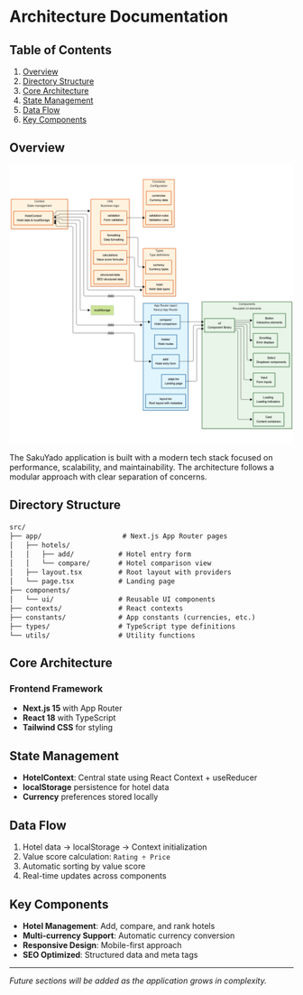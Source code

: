 # Architecture Documentation

## Table of Contents
1. [Overview](#overview)
2. [Directory Structure](#directory-structure)
3. [Core Architecture](#core-architecture)
4. [State Management](#state-management)
5. [Data Flow](#data-flow)
6. [Key Components](#key-components)

## Overview

![Source Architecture Diagram](./mermaid/src-architecture.png)

The SakuYado application is built with a modern tech stack focused on performance, scalability, and maintainability. The architecture follows a modular approach with clear separation of concerns.

## Directory Structure

```
src/
├── app/                    # Next.js App Router pages
│   ├── hotels/
│   │   ├── add/           # Hotel entry form
│   │   └── compare/       # Hotel comparison view
│   ├── layout.tsx         # Root layout with providers
│   └── page.tsx           # Landing page
├── components/
│   └── ui/                # Reusable UI components
├── contexts/              # React contexts
├── constants/             # App constants (currencies, etc.)
├── types/                 # TypeScript type definitions
└── utils/                 # Utility functions
```

## Core Architecture

### Frontend Framework

- **Next.js 15** with App Router
- **React 18** with TypeScript
- **Tailwind CSS** for styling

## State Management

- **HotelContext**: Central state using React Context + useReducer
- **localStorage** persistence for hotel data
- **Currency** preferences stored locally

## Data Flow

1. Hotel data → localStorage → Context initialization
2. Value score calculation: `Rating ÷ Price`
3. Automatic sorting by value score
4. Real-time updates across components

## Key Components

- **Hotel Management**: Add, compare, and rank hotels
- **Multi-currency Support**: Automatic currency conversion
- **Responsive Design**: Mobile-first approach
- **SEO Optimized**: Structured data and meta tags

---

*Future sections will be added as the application grows in complexity.*
